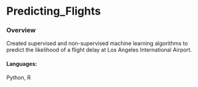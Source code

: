# Predicting_Flights

### Overview
Created supervised and non-supervised machine learning algorithms to predict the likelihood of a flight delay at Los Angeles International Airport.

#### Languages: 
Python, R

